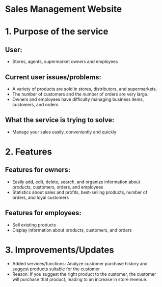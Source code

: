 # Sales Management Website
# 1. Purpose of the service
## User:
+ Stores, agents, supermarket owners and employees
## Current user issues/problems:
+ A variety of products are sold in stores, distributors, and supermarkets.
+ The number of customers and the number of orders are very large.
+ Owners and employees have difficulty managing business items, customers, and orders
## What the service is trying to solve:
+ Manage your sales easily, conveniently and quickly
# 2. Features
## Features for owners:
+ Easily add, edit, delete, search, and organize information about products, customers, orders, and employees
+ Statistics about sales and profits, best-selling products, number of orders, and loyal customers
## Features for employees:
+ Sell existing products
+ Display information about products, customers, and orders
# 3. Improvements/Updates
+ Added services/functions: Analyze customer purchase history and suggest products suitable for the customer
+ Reason: If you suggest the right product to the customer, the customer will purchase that product, leading to an increase in store revenue.
